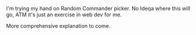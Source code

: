 I'm trying my hand on Random Commander picker. No Ideqa where this will go, ATM it's just an exercise in web dev for me.

More comprehensive explanation to come.